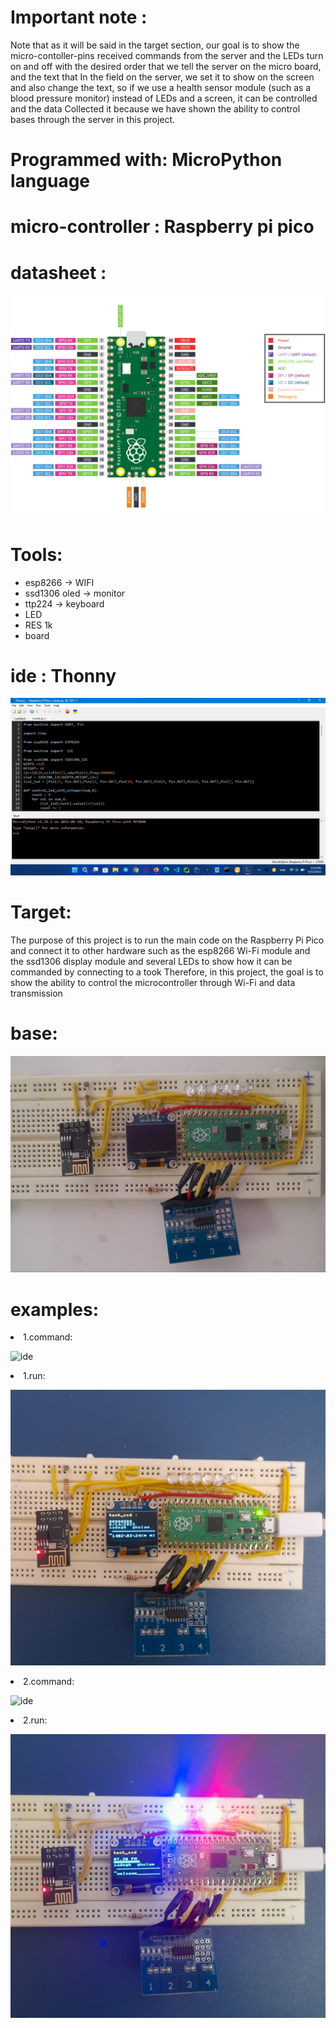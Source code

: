 # Important note :
Note that as it will be said in the target section, our goal is to show the micro-contoller-pins received commands from the server and the LEDs turn on and off with the desired order that we tell the server on the micro board, and the text that In the field on the server, we set it to show on the screen and also change the text, so if we use a health sensor module (such as a blood pressure monitor) instead of LEDs and a screen, it can be controlled and the data Collected it because we have shown the ability to control bases through the server in this project.

# Programmed with:  MicroPython language

# micro-controller : Raspberry pi pico 
# datasheet : 
![pico-pinout-datasheet](./img/pico-pinout-datasheet.svg)

# Tools:

<ul>
  <li>esp8266      ->  WIFI </li>
  <li>ssd1306 oled ->  monitor</li>
  <li>ttp224       ->  keyboard</li>
  <li>LED</li>
  <li>RES 1k</li>
  <li>board</li>
</ul>

# ide : Thonny
![ide](./img/Thonny_ide_main.png)

# Target:
The purpose of this project is to run the main code on the Raspberry Pi Pico and connect it to other hardware such as the esp8266 Wi-Fi module and the ssd1306 display module and several LEDs to show how it can be commanded by connecting to a took Therefore, in this project, the goal is to show the ability to control the microcontroller through Wi-Fi and data transmission
# base:
![ide](./img/0.jpg)
# examples:

<li>1.command:</li>

![ide](./img/server_command1.jpg)

<li>1.run:</li>

![ide](./img/1.jpg)

<li>2.command:</li>

![ide](./img/server_command2.jpg)

<li>2.run:</li>

![ide](./img/2.jpg)
